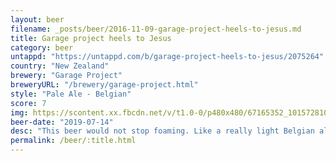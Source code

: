 ```yaml
---
layout: beer
filename: _posts/beer/2016-11-09-garage-project-heels-to-jesus.md
title: Garage project heels to Jesus
category: beer
untappd: "https://untappd.com/b/garage-project-heels-to-jesus/2075264"
country: "New Zealand"
brewery: "Garage Project"
breweryURL: "/brewery/garage-project.html"
style: "Pale Ale - Belgian"
score: 7
img: https://scontent.xx.fbcdn.net/v/t1.0-0/p480x480/67165352_10157281018388745_2127220082491785216_n.jpg?_nc_cat=104&_nc_oc=AQm0Mqn1L7Y5CTaqTP0bqBpjLMdzutZLapiAOXNKsCXSfLUxZz7qvXD4loaZSmuowjw&_nc_ht=scontent.xx&oh=34af869cbc71a34e7bc9eba4654f36a3&oe=5DABBF05
beer-date: "2019-07-14"
desc: "This beer would not stop foaming. Like a really light Belgian ale. Very enjoyable"
permalink: /beer/:title.html
---
```

